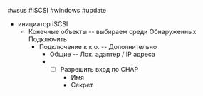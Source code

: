 #wsus #iSCSI #windows #update 

- инициатор iSCSI
	- Конечные объекты -- выбираем среди Обнаруженных  Подключить
		- Подключение к к.о. -- Дополнительно
			- Общие -- Лок. адаптер / IP адреса
			- - [ ] Разрешить вход по CHAP
				- Имя
				- Секрет

